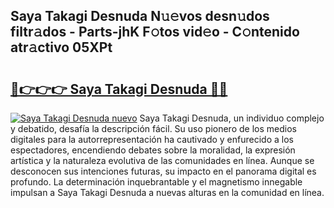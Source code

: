 ## Saya Takagi Desnuda N𝚞𝚎vos desn𝚞dos filtr𝚊dos - Parts-jhK F𝚘tos vid𝚎o - C𝚘ntenido atr𝚊ctivo 05XPt

# <h2><a href="http://mbbxe2.tromn.icu/?c=Saya+Takagi+Desnuda">🔗👉👉👉 Saya Takagi Desnuda 🔗🔗</a></h2>

[![Saya Takagi Desnuda nuevo](https://i.imgur.com/pEAQMta.gif)](http://mbbxe2.tromn.icu/?c=Saya+Takagi+Desnuda)
Saya Takagi Desnuda, un individuo complejo y debatido, desafía la descripción fácil. Su uso pionero de los medios digitales para la autorrepresentación ha cautivado y enfurecido a los espectadores, encendiendo debates sobre la moralidad, la expresión artística y la naturaleza evolutiva de las comunidades en línea. Aunque se desconocen sus intenciones futuras, su impacto en el panorama digital es profundo. La determinación inquebrantable y el magnetismo innegable impulsan a Saya Takagi Desnuda a nuevas alturas en la comunidad en línea.
